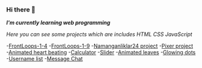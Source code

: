 ### Hi there 👋

***I'm currently learning web programming***

_Here you can see some projects which are includes HTML CSS JavaScript_

-[FrontLoops-1-4](https://ndn1618.github.io/FrontLoops-1-4/)
-[FrontLoops-1-9](https://ndn1618.github.io/frontloops-1-9/)
-[Namanganliklar24 project](https://ndn1618.github.io/namanganliklar-24/)
-[Pixer project](https://ndn1618.github.io/exam-project/)
-[Animated heart beating](https://ndn1618.github.io/animated-heart-beating/)
-[Calculator](https://ndn1618.github.io/Calculator/)
-[Slider](https://ndn1618.github.io/slider/)
-[Animated leaves](https://ndn1618.github.io/animated-leaves/)
-[Glowing dots](https://ndn1618.github.io/glowing-dots/)
-[Username list](https://ndn1618.github.io/tamplate/)
-[Message Chat](https://ndn1618.github.io/Message-Chat/)
<!--
**Ndn1618/Ndn1618** is a ✨ _special_ ✨ repository because its `README.md` (this file) appears on your GitHub profile.

Here are some ideas to get you started:

- 🔭 I’m currently working on ...
- 🌱 I’m currently learning ...
- 👯 I’m looking to collaborate on ...
- 🤔 I’m looking for help with ...
- 💬 Ask me about ...
- 📫 How to reach me: ...
- 😄 Pronouns: ...
- ⚡ Fun fact: ...
-->
